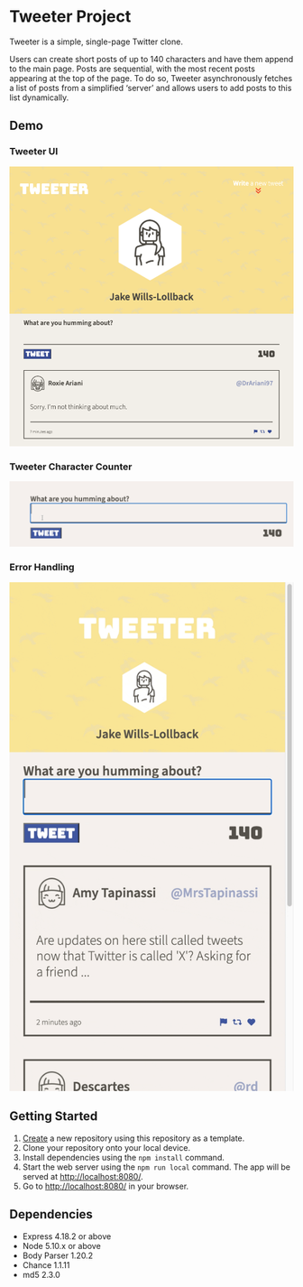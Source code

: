 # Tweeter Project

Tweeter is a simple, single-page Twitter clone.

Users can create short posts of up to 140 characters and have them append to the main page. Posts are sequential, with the most recent posts appearing at the top of the page. To do so, Tweeter asynchronously fetches a list of posts from a simplified ‘server’ and allows users to add posts to this list dynamically. 


## Demo

### Tweeter UI

<img title="Tweeter UI " alt="Tweeter UI" src="/public/images/tweeter-ui.png">

### Tweeter Character Counter

<img title="Character Counter" alt="Character Counter" src="/public/images/character-counter.gif">

### Error Handling

<img title="Tweet Error Handling" alt="Tweet Error Handling" src="/public/images/tweet-errors.gif">


## Getting Started

1. [Create](https://docs.github.com/en/repositories/creating-and-managing-repositories/creating-a-repository-from-a-template) a new repository using this repository as a template.
2. Clone your repository onto your local device.
3. Install dependencies using the `npm install` command.
3. Start the web server using the `npm run local` command. The app will be served at <http://localhost:8080/>.
4. Go to <http://localhost:8080/> in your browser.

## Dependencies

- Express 4.18.2 or above
- Node 5.10.x or above
- Body Parser 1.20.2
- Chance 1.1.11
- md5 2.3.0
